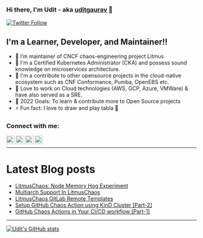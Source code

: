 ### Hi there, I'm Udit - aka [uditgaurav](https://www.linkedin.com/in/uditgaurav/) 👋 

[![Twitter Follow](https://img.shields.io/twitter/follow/udit_gaurav15?color=1DA1F2&logo=twitter&style=for-the-badge)](https://twitter.com/intent/follow?original_referer=https%3A%2F%2Fgithub.com%udit_gaurav15&screen_name=udit_gaurav15)

## I'm a Learner, Developer, and Maintainer!!

- 🌱 I’m maintainer of CNCF chaos-engineering project Litmus
- 🥅 I'm a Certified Kubernetes Administrator (CKA) and possess sound knowledge on microservices architecture.
- 🔭 I'm a contribute to other opensource projects in the cloud-native ecosystem such as CNF Conformance, Pumba, OpenEBS etc.
- 🔭 Love to work on Cloud technologies (AWS, GCP, Azure, VMWare) & have also served as a SRE.
- 🥅 2022 Goals: To learn & contribute more to Open Source projects
- ⚡ Fun fact: I love to draw and play tabla 🎷

### Connect with me:

[<img align="left" alt="uditgaurav | YouTube" width="22px" src="https://cdn.jsdelivr.net/npm/simple-icons@v3/icons/youtube.svg" />][youtube]
[<img align="left" alt="uditgaurav | Twitter" width="22px" src="https://cdn.jsdelivr.net/npm/simple-icons@v3/icons/twitter.svg" />][twitter]
[<img align="left" alt="uditgaurav | LinkedIn" width="22px" src="https://cdn.jsdelivr.net/npm/simple-icons@v3/icons/linkedin.svg" />][linkedin]
[<img align="left" alt="uditgaurav | LinkedIn" width="22px" src="https://cdn.jsdelivr.net/npm/simple-icons@v3/icons/gmail.svg" />][gmail]

<br />

---

# Latest Blog posts
<!-- BLOG-POST-LIST:START -->
- [LitmusChaos: Node Memory Hog Experiment](https://dev.to/uditgaurav/litmuschaos-node-memory-hog-experiment-2nj6)
- [Multiarch Support In LitmusChaos](https://dev.to/uditgaurav/multiarch-support-in-litmuschaos-34da)
- [LitmusChaos GitLab Remote Templates](https://dev.to/uditgaurav/litmuschaos-gitlab-remote-templates-6l2)
- [Setup GitHub Chaos Action using KinD Cluster [Part-2]](https://dev.to/uditgaurav/setup-github-chaos-action-using-kind-cluster-part-2-4dbm)
- [GitHub Chaos Actions in Your CI/CD workflow [Part-1]](https://dev.to/uditgaurav/github-chaos-actions-in-your-ci-cd-workflow-mke)
<!-- BLOG-POST-LIST:END -->

---

[![Udit's GitHub stats](https://github-readme-stats.vercel.app/api?username=uditgaurav)](https://github.com/uditgaurav/github-readme-stats)

[twitter]: https://twitter.com/udit_gaurav15
[youtube]: https://www.youtube.com/channel/UCa57PMqmz_j0wnteRa9nCaw
[linkedin]: https://www.linkedin.com/in/uditgaurav/
[gmail]: https://mail.google.com/mail/u/0/#inbox

